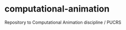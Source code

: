 computational-animation
=======================

Repository to Computational Animation discipline / PUCRS
